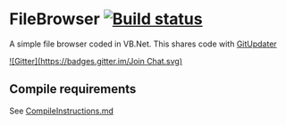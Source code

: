 # FileBrowser [![Build status](https://ci.appveyor.com/api/projects/status/1y7846ddudch1bo9)](https://ci.appveyor.com/project/Walkman100/filebrowser)
A simple file browser coded in VB.Net. This shares code with [GitUpdater](https://github.com/Walkman100/GitUpdater)

[![Gitter](https://badges.gitter.im/Join Chat.svg)](https://gitter.im/Walkman100/Walkman?utm_source=badge&utm_medium=badge&utm_campaign=pr-badge&utm_content=badge)

## Compile requirements
See [CompileInstructions.md](https://github.com/Walkman100/WinCompile/blob/master/CompileInstructions.md)
